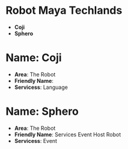 # Robot Maya Techlands

- __Coji__
- __Sphero__

# Name: Coji

- __Area__: The Robot
- __Friendly Name__: 
- __Servicess__: Language

# Name: Sphero

- __Area__: The Robot
- __Friendly Name__: Services Event Host Robot
- __Servicess__: Event
